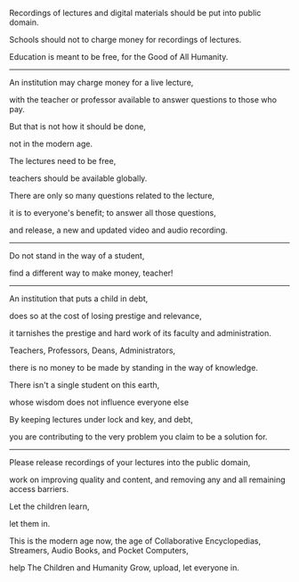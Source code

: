 Recordings of lectures and digital materials should be put into public domain.

Schools should not to charge money for recordings of lectures.

Education is meant to be free, for the Good of All Humanity.

---

An institution may charge money for a live lecture,

with the teacher or professor available to answer questions to those who pay.

But that is not how it should be done,

not in the modern age.

The lectures need to be free,

teachers should be available globally.

There are only so many questions related to the lecture,

it is to everyone's benefit; to answer all those questions,

and release, a new and updated video and audio recording.

---

Do not stand in the way of a student,

find a different way to make money, teacher!

---

An institution that puts a child in debt,

does so at the cost of losing prestige and relevance,

it tarnishes the prestige and hard work of its faculty and administration.

Teachers, Professors, Deans, Administrators,

there is no money to be made by standing in the way of knowledge.

There isn't a single student on this earth,

whose wisdom does not influence everyone else

By keeping lectures under lock and key, and debt,

you are contributing to the very problem you claim to be a solution for.

---

Please release recordings of your lectures into the public domain,

work on improving quality and content, and removing any and all remaining access barriers.

Let the children learn,

let them in.

This is the modern age now, the age of Collaborative Encyclopedias, Streamers, Audio Books, and Pocket Computers,

help The Children and Humanity Grow, upload, let everyone in.
